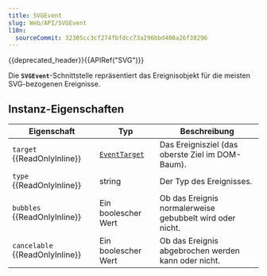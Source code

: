 ```yaml
---
title: SVGEvent
slug: Web/API/SVGEvent
l10n:
  sourceCommit: 32305cc3cf274fbfdcc73a296bbd400a26f38296
---
```


{{deprecated_header}}{{APIRef("SVG")}}

Die **`SVGEvent`**-Schnittstelle repräsentiert das Ereignisobjekt für die meisten SVG-bezogenen Ereignisse.

## Instanz-Eigenschaften

| Eigenschaft                     | Typ                                           | Beschreibung                                             |
| ------------------------------- | --------------------------------------------- | -------------------------------------------------------- |
| `target` {{ReadOnlyInline}}     | [`EventTarget`](/de/docs/Web/API/EventTarget) | Das Ereignisziel (das oberste Ziel im DOM-Baum).         |
| `type` {{ReadOnlyInline}}       | string                                        | Der Typ des Ereignisses.                                 |
| `bubbles` {{ReadOnlyInline}}    | Ein boolescher Wert                           | Ob das Ereignis normalerweise gebubbelt wird oder nicht. |
| `cancelable` {{ReadOnlyInline}} | Ein boolescher Wert                           | Ob das Ereignis abgebrochen werden kann oder nicht.      |
